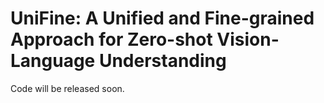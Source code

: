 # UniFine: A Unified and Fine-grained Approach for Zero-shot Vision-Language Understanding

Code will be released soon. 
